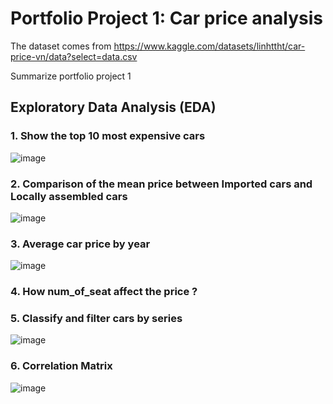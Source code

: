 # Portfolio Project 1: Car price analysis
The dataset comes from https://www.kaggle.com/datasets/linhttht/car-price-vn/data?select=data.csv

Summarize portfolio project 1
## Exploratory Data Analysis (EDA)
### 1. Show the top 10 most expensive cars
![image](https://github.com/user-attachments/assets/eafea278-fc0f-40b9-b2c7-902ede32da70)
### 2. Comparison of the mean price between Imported cars and Locally assembled cars
![image](https://github.com/user-attachments/assets/8905e405-d627-4d17-b676-e449757b163f)
### 3. Average car price by year
![image](https://github.com/user-attachments/assets/be9a3ab5-e7b8-4545-8057-212186e349c2)
### 4. How num_of_seat affect the price ?
### 5. Classify and filter cars by series
![image](https://github.com/user-attachments/assets/6c8fdabe-d743-461d-9679-e90b0f7d9f60)
### 6. Correlation Matrix
![image](https://github.com/user-attachments/assets/6cc21769-81ae-4f51-be36-0c77b07c1cc5)


